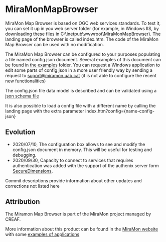 # MiraMonMapBrowser

MiraMon Map Browser is based on OGC web services standards. To test it, you can set it up in you web server folder (for example, in Windows IIS, by downloading these files in C:\inetpub\wwwroot\MiraMonMapBrowser). The landing page of the browser is called index.htm. The code of the MiraMon Map Browser can be used with no modification.

The MiraMon Map Browser can be configured to your purposes populating a file named config.json document. Several examples of this document can be found in [the examples](src/examples) folder. You can request a Windows application to edit some parts of config.json in a more user friendly way by sending a request to suport@miramon.uab.cat (it is not able to configure the recent new functionalities)

The config.json file data model is described and can be validated using a [json schema file](src/config-schema.json)

It is also possible to load a config file with a different name by calling the landing page with the extra parameter index.htm?config={name-config-json}

## Evolution
* 2020/07/10, The configuration box allows to see and modify the config.json document in memory. This will be useful for testing and debugging.
* 2020/09/30, Capacity to connect to services that requires authentication was added with the support of the authenix server form [SecureDimensions](https://www.secure-dimensions.de/).

Commit descriptions provide information about other updates and corrections not listed here

## Attribution
The Miramon Map Browser is part of the MiraMon project managed by CREAF.

More information about this product can be found in the [MiraMon website](http://www.miramon.cat/USA/Prod-NavegadorServidor.htm#MiraMonMapBrowser) with some [examples of applications](http://www.miramon.cat/CAT/Servidors.htm)
